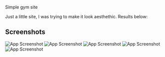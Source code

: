 
Simple gym site

Just a little site, I was trying to make it look aesthethic. Results below:




## Screenshots

![App Screenshot](https://ibb.co/5Ffh8ZS)
![App Screenshot](https://ibb.co/4RD08fM)
![App Screenshot](https://ibb.co/G3hJNPQ)
![App Screenshot](https://ibb.co/dfNdz80)
![App Screenshot](https://ibb.co/chWKZkD)


